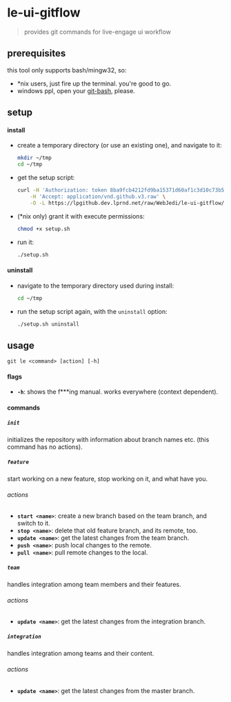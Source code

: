 # le-ui-gitflow

> provides git commands for live-engage ui workflow


## prerequisites

this tool only supports bash/mingw32, so:

- *nix users, just fire up the terminal. you're good to go.
- windows ppl, open your [git-bash][1], please.


## setup

#### install

- create a temporary directory (or use an existing one), and navigate to it:
  
  ```sh
  mkdir ~/tmp
  cd ~/tmp
  ```

- get the setup script:
  
  ```sh
  curl -H 'Authorization: token 8ba9fcb4212fd9ba15371d60af1c3d10c73b5522' \
      -H 'Accept: application/vnd.github.v3.raw' \
      -O -L https://lpgithub.dev.lprnd.net/raw/WebJedi/le-ui-gitflow/master/bin/setup.sh
  ```

- (*nix only) grant it with execute permissions:
  
  ```sh
  chmod +x setup.sh
  ```

- run it:
  
  ```sh
  ./setup.sh
  ```

#### uninstall

- navigate to the temporary directory used during install:
  
  ```sh
  cd ~/tmp
  ```

- run the setup script again, with the `uninstall` option:
  
  ```sh
  ./setup.sh uninstall
  ```


## usage

    git le <command> [action] [-h]

#### flags

- **`-h`**: shows the f***ing manual. works everywhere (context dependent).


#### commands


##### `init`

initializes the repository with information about branch names etc. 
(this command has no actions).


##### `feature`

start working on a new feature, stop working on it, and what have you.

###### actions

- **`start <name>`**: create a new branch based on the team branch, 
and switch to it.
- **`stop <name>`**: delete that old feature branch, and its remote, too.
- **`update <name>`**: get the latest changes from the team branch.
- **`push <name>`**: push local changes to the remote.
- **`pull <name>`**: pull remote changes to the local.


##### `team`

handles integration among team members and their features.

###### actions

- **`update <name>`**: get the latest changes from the integration branch.


##### `integration`

handles integration among teams and their content.

###### actions

- **`update <name>`**: get the latest changes from the master branch.







[1]: https://git-scm.com/download/win